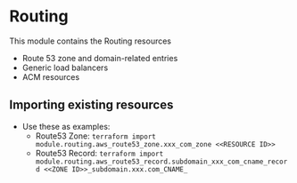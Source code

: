 # Routing

This module contains the Routing resources

- Route 53 zone and domain-related entries
- Generic load balancers
- ACM resources

## Importing existing resources

- Use these as examples:
  - Route53 Zone: `terraform import module.routing.aws_route53_zone.xxx_com_zone <<RESOURCE ID>>`
  - Route53 Record: `terraform import module.routing.aws_route53_record.subdomain_xxx_com_cname_record <<ZONE ID>>_subdomain.xxx.com_CNAME_`
